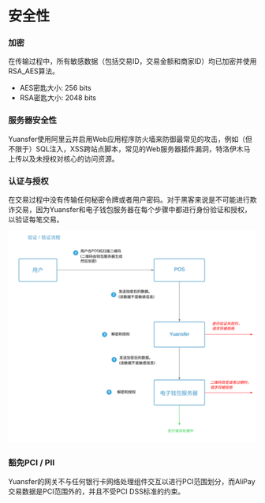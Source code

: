 # 安全性

### 加密

在传输过程中，所有敏感数据（包括交易ID，交易金额和商家ID）均已加密并使用RSA\_AES算法。

* AES密匙大小: 256 bits
* RSA密匙大小: 2048 bits

### 服务器安全性

Yuansfer使用阿里云并启用Web应用程序防火墙来防御最常见的攻击，例如（但不限于）SQL注入，XSS跨站点脚本，常见的Web服务器插件漏洞，特洛伊木马上传以及未授权对核心的访问资源。

### 认证与授权

在交易过程中没有传输任何秘密令牌或者用户密码。对于黑客来说是不可能进行欺诈交易，因为Yuansfer和电子钱包服务器在每个步骤中都进行身份验证和授权，以验证每笔交易。

![](../.gitbook/assets/qr-security-flow-simple-2.svg)

### 豁免PCI / PII

Yuansfer的网关不与任何银行卡网络处理组件交互以进行PCI范围划分，而AliPay交易数据是PCI范围外的，并且不受PCI DSS标准的约束。

